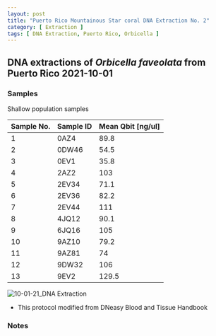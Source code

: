 ```yaml
---
layout: post
title: "Puerto Rico Mountainous Star coral DNA Extraction No. 2"
category: [ Extraction ]
tags: [ DNA Extraction, Puerto Rico, Orbicella ]
---
```


## DNA extractions of *Orbicella faveolata* from Puerto Rico 2021-10-01

### Samples

Shallow population samples

Sample No.   | Sample ID | Mean Qbit [ng/ul] |
------------ | ----------|--------------|
1            |    0AZ4   | 89.8  |   
2            |     0DW46 | 54.5 |
3            |   0EV1   | 35.8   |
4            |   2AZ2   | 103    |
5            |     2EV34   | 71.1|
6            |     2EV36   | 82.2|
7            |     2EV44  | 111   |   
8            |     4JQ12  | 90.1 |
9            |    6JQ16  |   105  |
10           |     9AZ10 |  79.2 |
11           |    9AZ81    |  74 |
12           |     9DW32  |  106 |   
13           |    9EV2   | 129.5  |


![10-01-21_DNA Extraction](https://raw.githubusercontent.com/matiasgoco/matiasgoco.github.io/master/images/Ofav_Shallow_Oct_01_21_13_Samples_Labeled.png)

* This protocol modified from DNeasy Blood and Tissue Handbook

### Notes


